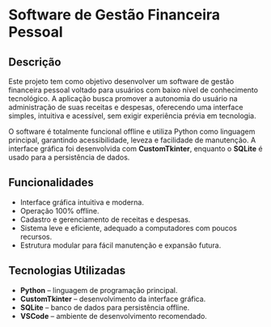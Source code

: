 # Software de Gestão Financeira Pessoal

## Descrição
Este projeto tem como objetivo desenvolver um software de gestão financeira pessoal voltado para usuários com baixo nível de conhecimento tecnológico. A aplicação busca promover a autonomia do usuário na administração de suas receitas e despesas, oferecendo uma interface simples, intuitiva e acessível, sem exigir experiência prévia em tecnologia.

O software é totalmente funcional offline e utiliza Python como linguagem principal, garantindo acessibilidade, leveza e facilidade de manutenção. A interface gráfica foi desenvolvida com **CustomTkinter**, enquanto o **SQLite** é usado para a persistência de dados.

## Funcionalidades
- Interface gráfica intuitiva e moderna.
- Operação 100% offline.
- Cadastro e gerenciamento de receitas e despesas.
- Sistema leve e eficiente, adequado a computadores com poucos recursos.
- Estrutura modular para fácil manutenção e expansão futura.

## Tecnologias Utilizadas
- **Python** – linguagem de programação principal.
- **CustomTkinter** – desenvolvimento da interface gráfica.
- **SQLite** – banco de dados para persistência offline.
- **VSCode** – ambiente de desenvolvimento recomendado.


